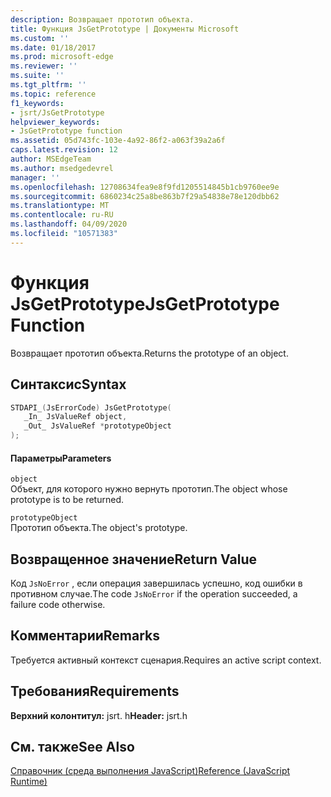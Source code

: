 ```yaml
---
description: Возвращает прототип объекта.
title: Функция JsGetPrototype | Документы Microsoft
ms.custom: ''
ms.date: 01/18/2017
ms.prod: microsoft-edge
ms.reviewer: ''
ms.suite: ''
ms.tgt_pltfrm: ''
ms.topic: reference
f1_keywords:
- jsrt/JsGetPrototype
helpviewer_keywords:
- JsGetPrototype function
ms.assetid: 05d743fc-103e-4a92-86f2-a063f39a2a6f
caps.latest.revision: 12
author: MSEdgeTeam
ms.author: msedgedevrel
manager: ''
ms.openlocfilehash: 12708634fea9e8f9fd1205514845b1cb9760ee9e
ms.sourcegitcommit: 6860234c25a8be863b7f29a54838e78e120dbb62
ms.translationtype: MT
ms.contentlocale: ru-RU
ms.lasthandoff: 04/09/2020
ms.locfileid: "10571383"
---
```

# <span data-ttu-id="5924d-103">Функция JsGetPrototype</span><span class="sxs-lookup"><span data-stu-id="5924d-103">JsGetPrototype Function</span></span>
<span data-ttu-id="5924d-104">Возвращает прототип объекта.</span><span class="sxs-lookup"><span data-stu-id="5924d-104">Returns the prototype of an object.</span></span>  
  
## <span data-ttu-id="5924d-105">Синтаксис</span><span class="sxs-lookup"><span data-stu-id="5924d-105">Syntax</span></span>  
  
```cpp  
STDAPI_(JsErrorCode) JsGetPrototype(  
   _In_ JsValueRef object,  
   _Out_ JsValueRef *prototypeObject  
);  
```  
  
#### <span data-ttu-id="5924d-106">Параметры</span><span class="sxs-lookup"><span data-stu-id="5924d-106">Parameters</span></span>  
 `object`  
 <span data-ttu-id="5924d-107">Объект, для которого нужно вернуть прототип.</span><span class="sxs-lookup"><span data-stu-id="5924d-107">The object whose prototype is to be returned.</span></span>  
  
 `prototypeObject`  
 <span data-ttu-id="5924d-108">Прототип объекта.</span><span class="sxs-lookup"><span data-stu-id="5924d-108">The object's prototype.</span></span>  
  
## <span data-ttu-id="5924d-109">Возвращенное значение</span><span class="sxs-lookup"><span data-stu-id="5924d-109">Return Value</span></span>  
 <span data-ttu-id="5924d-110">Код `JsNoError` , если операция завершилась успешно, код ошибки в противном случае.</span><span class="sxs-lookup"><span data-stu-id="5924d-110">The code `JsNoError` if the operation succeeded, a failure code otherwise.</span></span>  
  
## <span data-ttu-id="5924d-111">Комментарии</span><span class="sxs-lookup"><span data-stu-id="5924d-111">Remarks</span></span>  
 <span data-ttu-id="5924d-112">Требуется активный контекст сценария.</span><span class="sxs-lookup"><span data-stu-id="5924d-112">Requires an active script context.</span></span>  
  
## <span data-ttu-id="5924d-113">Требования</span><span class="sxs-lookup"><span data-stu-id="5924d-113">Requirements</span></span>  
 <span data-ttu-id="5924d-114">**Верхний колонтитул:** jsrt. h</span><span class="sxs-lookup"><span data-stu-id="5924d-114">**Header:** jsrt.h</span></span>  
  
## <span data-ttu-id="5924d-115">См. также</span><span class="sxs-lookup"><span data-stu-id="5924d-115">See Also</span></span>  
 [<span data-ttu-id="5924d-116">Справочник (среда выполнения JavaScript)</span><span class="sxs-lookup"><span data-stu-id="5924d-116">Reference (JavaScript Runtime)</span></span>](../chakra-hosting/reference-javascript-runtime.md)